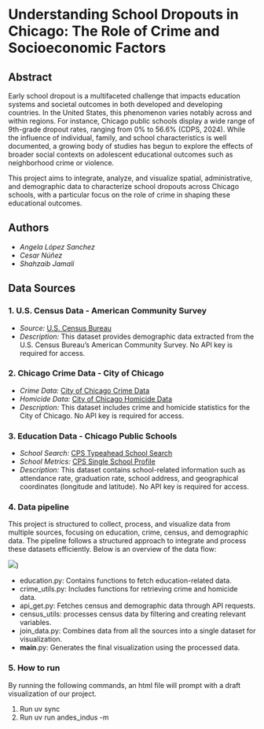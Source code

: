# Understanding School Dropouts in Chicago: The Role of Crime and Socioeconomic Factors

## Abstract
Early school dropout is a multifaceted challenge that impacts education systems and societal outcomes in both developed and developing countries. In the United States, this phenomenon varies notably across and within regions. For instance, Chicago public schools display a wide range of 9th-grade dropout rates, ranging from 0% to 56.6% (CDPS, 2024). While the influence of individual, family, and school characteristics is well documented, a growing body of studies has begun to explore the effects of broader social contexts on adolescent educational outcomes such as neighborhood crime or violence. 

This project aims to integrate, analyze, and visualize spatial, administrative, and demographic data to characterize school dropouts across Chicago schools, with a particular focus on the role of crime in shaping these educational outcomes.

## Authors
- *Angela López Sanchez*
- *Cesar Núñez*
- *Shahzaib Jamali*

## Data Sources

### 1. U.S. Census Data - American Community Survey
- *Source:* [U.S. Census Bureau](https://www.census.gov/programs-surveys/acs)
- *Description:* This dataset provides demographic data extracted from the U.S. Census Bureau’s American Community Survey. No API key is required for access.

### 2. Chicago Crime Data - City of Chicago
- *Crime Data:* [City of Chicago Crime Data](https://data.cityofchicago.org/Public-Safety/Crimes-Map/mw69-m6xi)
- *Homicide Data:* [City of Chicago Homicide Data](https://data.cityofchicago.org/Public-Safety/Homicides/ijzp-q8t2)
- *Description:* This dataset includes crime and homicide statistics for the City of Chicago. No API key is required for access.

### 3. Education Data - Chicago Public Schools
- *School Search:* [CPS Typeahead School Search](https://api.cps.edu/schoolprofile/Help/Api/GET-CPS-TypeaheadSchoolSearch_SearchValue)
- *School Metrics:* [CPS Single School Profile](https://api.cps.edu/schoolprofile/Help/Api/GET-CPS-SingleSchoolProfile_SchoolID)
- *Description:* This dataset contains school-related information such as attendance rate, graduation rate, school address, and geographical coordinates (longitude and latitude). No API key is required for access.

### 4. Data pipeline
This project is structured to collect, process, and visualize data from multiple sources, focusing on education, crime, census, and demographic data. The pipeline follows a structured approach to integrate and process these datasets efficiently. Below is an overview of the data flow:

![]([data_pipeline.jpg))

- education.py: Contains functions to fetch education-related data.
- crime_utils.py: Includes functions for retrieving crime and homicide data.
- api_get.py: Fetches census and demographic data through API requests.
- census_utils: processes census data by filtering and creating relevant variables.
- join_data.py: Combines data from all the sources into a single dataset for visualization.
- __main__.py: Generates the final visualization using the processed data.

### 5. How to run
By running the following commands, an html file will prompt with a draft visualization of our project. 

1. Run uv sync
2. Run uv run andes_indus -m
